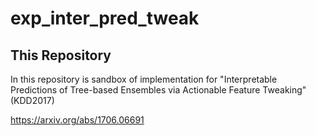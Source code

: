 # exp_inter_pred_tweak


## This Repository

In this repository is sandbox of implementation for "Interpretable Predictions of Tree-based Ensembles via Actionable Feature Tweaking"(KDD2017)

https://arxiv.org/abs/1706.06691
